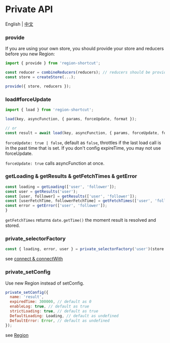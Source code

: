# Private API

English | [中文](https://github.com/regionjs/region-core/blob/master/docs/PrivateAPI-zh_CN.md)

### provide

If you are using your own store, you should provide your store and reducers before you new Region:

```javascript
import { provide } from 'region-shortcut';

const reducer = combineReducers(reducers); // reducers should be provided, or it will be covered
const store = createStore(...);

provide({ store, reducers });
```

### load#forceUpdate

```javascript
import { load } from 'region-shortcut';

load(key, asyncFunction, { params, forceUpdate, format });

// or
const result = await load(key, asyncFunction, { params, forceUpdate, format });
```

`forceUpdate: true | false`, default as `false`, throttles if the last load call is in the past time that is set. If you don't config expireTime, you may not use forceUpdate.

`forceUpdate: true` calls asyncFunction at once.

### getLoading & getResults & getFetchTimes & getError

```javascript
const loading = getLoading(['user', 'follower']);
const user = getResults('user');
const [user, follower] = getResults(['user', 'follower']);
const [userFetchTime, followerFetchTime] = getFetchTimes(['user', 'follower']);
const error = getError(['user', 'follower']);
}
```

`getFetchTimes` returns `date.getTime()` the moment result is resolved and stored.

### private_selectorFactory

```javascript
const { loading, error, user } = private_selectorFactory('user')(store.getState());
```

see [connect & connectWith](https://github.com/regionjs/region-core/blob/master/docs/Document.md#connect--connectWith)

### private_setConfig

Use new Region instead of setConfig.

```javascript
private_setConfig({
  name: 'result',
  expiredTime: 300000, // default as 0
  enableLog: true, // default as true
  strictLoading: true, // default as true
  DefaultLoading: Loading, // default as undefined
  DefaultError: Error, // default as undefined
});
```

see [Region](https://github.com/regionjs/region-core/blob/master/docs/Document.md#Region)
